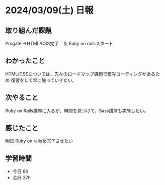 # 2024/03/09(土) 日報

## 取り組んだ課題
Progate →HTML/CSS完了　＆ Ruby on railsスタート

## わかったこと
HTML/CSSについては、先々のロードマップ課題で模写コーディングがあるため
復習をして常に触っていきたい。

## 次やること
Ruby on Rails講座に入るが、時間を見つけて、Sass講座も実施したい。

## 感じたこと
明日 Ruby on railsを完了させたい

## 学習時間
- 今日 8h
- 合計 37h
